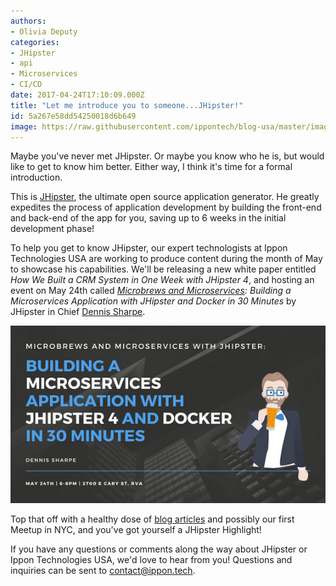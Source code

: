 ```yaml
---
authors:
- Olivia Deputy
categories:
- JHipster
- api
- Microservices
- CI/CD
date: 2017-04-24T17:10:09.000Z
title: "Let me introduce you to someone...JHipster!"
id: 5a267e58dd54250018d6b649
image: https://raw.githubusercontent.com/ippontech/blog-usa/master/images/2017/04/JHipster-Highlight-Blog.png
---
```


Maybe you've never met JHipster. Or maybe you know who he is, but would like to get to know him better. Either way, I think it's time for a formal introduction.

This is [JHipster](https://jhipster.github.io/), the ultimate open source application generator. He greatly expedites the process of application development by building the front-end and back-end of the app for you, saving up to 6 weeks in the initial development phase!

To help you get to know JHipster, our expert technologists at Ippon Technologies USA are working to produce content during the month of May to showcase his capabilities. We'll be releasing a new white paper entitled *How We Built a CRM System in One Week with JHipster 4*, and hosting an event on May 24th called *[Microbrews and Microservices](https://www.meetup.com/Ippon-Technologies-USA-Meetup/events/239332476/): Building a Microservices Application with JHipster and Docker in 30 Minutes* by JHipster in Chief [Dennis Sharpe](https://www.linkedin.com/in/dennis-sharpe/).

![](https://raw.githubusercontent.com/ippontech/blog-usa/master/images/2017/04/JHipster-4-Ippevent.png)

Top that off with a healthy dose of [blog articles](http://blog.ippon.tech/tag/jhipster/) and possibly our first Meetup in NYC, and you've got yourself a JHipster Highlight!

If you have any questions or comments along the way about JHipster or Ippon Technologies USA, we'd love to hear from you! Questions and inquiries can be sent to [contact@ippon.tech](mailto:contact@ippon.tech).
